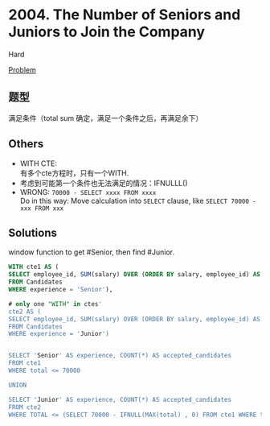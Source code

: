 # 2004. The Number of Seniors and Juniors to Join the Company

Hard

[Problem](https://leetcode.com/problems/the-number-of-seniors-and-juniors-to-join-the-company/)

## 题型

满足条件（total sum 确定，满足一个条件之后，再满足余下）

## Others

- WITH CTE:\
有多个cte方程时，只有一个WITH.
- 考虑到可能第一个条件也无法满足的情况：IFNULLL()
- WRONG: `70000 - SELECT xxxx FROM xxxx`\
Do in this way: Move calculation into `SELECT` clause, like `SELECT 70000 - xxx FROM xxx`


## Solutions

window function to get #Senior, then find #Junior.

```sql
WITH cte1 AS (
SELECT employee_id, SUM(salary) OVER (ORDER BY salary, employee_id) AS total
FROM Candidates
WHERE experience = 'Senior'),

# only one "WITH" in ctes'
cte2 AS (
SELECT employee_id, SUM(salary) OVER (ORDER BY salary, employee_id) AS total
FROM Candidates
WHERE experience = 'Junior')


SELECT 'Senior' AS experience, COUNT(*) AS accepted_candidates
FROM cte1
WHERE total <= 70000

UNION  

SELECT 'Junior' AS experience, COUNT(*) AS accepted_candidates
FROM cte2
WHERE TOTAL <= (SELECT 70000 - IFNULL(MAX(total) , 0) FROM cte1 WHERE total <= 70000) 
```
